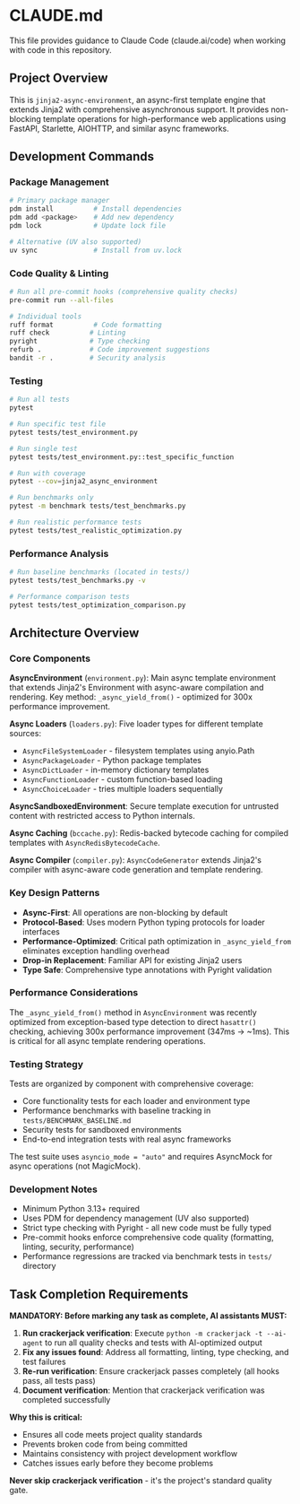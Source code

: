 # CLAUDE.md

This file provides guidance to Claude Code (claude.ai/code) when working with code in this repository.

## Project Overview

This is `jinja2-async-environment`, an async-first template engine that extends Jinja2 with comprehensive asynchronous support. It provides non-blocking template operations for high-performance web applications using FastAPI, Starlette, AIOHTTP, and similar async frameworks.

## Development Commands

### Package Management
```bash
# Primary package manager
pdm install          # Install dependencies
pdm add <package>    # Add new dependency
pdm lock             # Update lock file

# Alternative (UV also supported)
uv sync              # Install from uv.lock
```

### Code Quality & Linting
```bash
# Run all pre-commit hooks (comprehensive quality checks)
pre-commit run --all-files

# Individual tools
ruff format          # Code formatting
ruff check          # Linting
pyright             # Type checking
refurb .            # Code improvement suggestions
bandit -r .         # Security analysis
```

### Testing
```bash
# Run all tests
pytest

# Run specific test file
pytest tests/test_environment.py

# Run single test
pytest tests/test_environment.py::test_specific_function

# Run with coverage
pytest --cov=jinja2_async_environment

# Run benchmarks only
pytest -m benchmark tests/test_benchmarks.py

# Run realistic performance tests
pytest tests/test_realistic_optimization.py
```

### Performance Analysis
```bash
# Run baseline benchmarks (located in tests/)
pytest tests/test_benchmarks.py -v

# Performance comparison tests
pytest tests/test_optimization_comparison.py
```

## Architecture Overview

### Core Components

**AsyncEnvironment** (`environment.py`): Main async template environment that extends Jinja2's Environment with async-aware compilation and rendering. Key method: `_async_yield_from()` - optimized for 300x performance improvement.

**Async Loaders** (`loaders.py`): Five loader types for different template sources:
- `AsyncFileSystemLoader` - filesystem templates using anyio.Path
- `AsyncPackageLoader` - Python package templates
- `AsyncDictLoader` - in-memory dictionary templates
- `AsyncFunctionLoader` - custom function-based loading
- `AsyncChoiceLoader` - tries multiple loaders sequentially

**AsyncSandboxedEnvironment**: Secure template execution for untrusted content with restricted access to Python internals.

**Async Caching** (`bccache.py`): Redis-backed bytecode caching for compiled templates with `AsyncRedisBytecodeCache`.

**Async Compiler** (`compiler.py`): `AsyncCodeGenerator` extends Jinja2's compiler with async-aware code generation and template rendering.

### Key Design Patterns

- **Async-First**: All operations are non-blocking by default
- **Protocol-Based**: Uses modern Python typing protocols for loader interfaces
- **Performance-Optimized**: Critical path optimization in `_async_yield_from` eliminates exception handling overhead
- **Drop-in Replacement**: Familiar API for existing Jinja2 users
- **Type Safe**: Comprehensive type annotations with Pyright validation

### Performance Considerations

The `_async_yield_from()` method in `AsyncEnvironment` was recently optimized from exception-based type detection to direct `hasattr()` checking, achieving 300x performance improvement (347ms → ~1ms). This is critical for all async template rendering operations.

### Testing Strategy

Tests are organized by component with comprehensive coverage:
- Core functionality tests for each loader and environment type
- Performance benchmarks with baseline tracking in `tests/BENCHMARK_BASELINE.md`
- Security tests for sandboxed environments
- End-to-end integration tests with real async frameworks

The test suite uses `asyncio_mode = "auto"` and requires AsyncMock for async operations (not MagicMock).

### Development Notes

- Minimum Python 3.13+ required
- Uses PDM for dependency management (UV also supported)
- Strict type checking with Pyright - all new code must be fully typed
- Pre-commit hooks enforce comprehensive code quality (formatting, linting, security, performance)
- Performance regressions are tracked via benchmark tests in `tests/` directory

## Task Completion Requirements

**MANDATORY: Before marking any task as complete, AI assistants MUST:**

1. **Run crackerjack verification**: Execute `python -m crackerjack -t --ai-agent` to run all quality checks and tests with AI-optimized output
2. **Fix any issues found**: Address all formatting, linting, type checking, and test failures
3. **Re-run verification**: Ensure crackerjack passes completely (all hooks pass, all tests pass)
4. **Document verification**: Mention that crackerjack verification was completed successfully

**Why this is critical:**
- Ensures all code meets project quality standards
- Prevents broken code from being committed
- Maintains consistency with project development workflow
- Catches issues early before they become problems

**Never skip crackerjack verification** - it's the project's standard quality gate.
